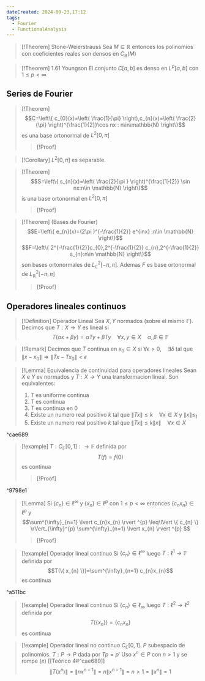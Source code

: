 ```yaml
---
dateCreated: 2024-09-23,17:12
tags:
  - Fourier
  - FunctionalAnalysis
---
```



>[!Theorem] Stone-Weierstrauss
>Sea $M\subseteq \mathbb{R}$ entonces los polinomios con coeficientes reales son densos en $C_{\mathbb{R}}(M)$

>[!Theorem] 1.61 Youngson
>El conjunto $C[a,b]$ es denso en $L^{p}[a,b]$ con $1\leq p<\infty$
## Series de Fourier
>[!Theorem]
>$$C=\left\{  c_{0}(x)=\left( \frac{1}{\pi} \right),c_{n}(x)=\left( \frac{2}{\pi} \right)^{\frac{1}{2}}\cos nx : n\in\mathbb{N} \right\}$$
>es una base ortonormal de $L^{2}[0,\pi]$
>>[!Proof]

>[!Corollary]
>$L^{2}[0,\pi]$ es separable.

>[!Theorem]
> $$S=\left\{  s_{n}(x)=\left( \frac{2}{\pi } \right)^{\frac{1}{2}} \sin nx:n\in \mathbb{N} \right\}$$
>is una base ortonormal en $L^{2}[0,\pi]$
>>[!Proof]

>[!Theorem] (Bases de Fourier)
>$$E=\left\{  e_{n}(x)=(2\pi )^{-\frac{1}{2}} e^{inx}  :n\in \mathbb{N} \right\}$$
>$$F=\left\{  2^{-\frac{1}{2}}c_{0},2^{-\frac{1}{2}} c_{n},2^{-\frac{1}{2}} s_{n}:n\in \mathbb{N}    \right\}$$
>son bases ortonormales de $L^{2}_{\mathbb{C}}[-\pi,\pi]$. Ademas $F$ es base ortonormal de $L^{2}_{\mathbb{R}}[-\pi,\pi]$
>>[!Proof]

## Operadores lineales continuos

>[!Definition] Operador Lineal
>Sea $X,Y$ normados (sobre el mismo $\mathbb{F}$). Decimos que $T:X\rightarrow Y$ es lineal si 
>$$T(\alpha x+\beta y)= \alpha Ty + \beta Ty\quad\forall {x,y}\in X\quad\alpha ,\beta \in \mathbb{F}$$

>[!Remark]
>Decimos que $T$ continua en $x_0\in X$ si $\forall \epsilon>0,\quad\exists\delta$ tal que $\lVert x-x_{0} \rVert\Rightarrow\lVert Tx-Tx_{0} \rVert<\epsilon$

>[!Lemma] Equivalencia de continuidad para operadores lineales
>Sean $X$ e $Y$ ev normados y $T:X\rightarrow Y$ una transformacion lineal. Son equivalentes:
>1. $T$ es uniforme continua
>2. $T$ es continua
>3. $T$ es continua en 0
>4. Existe un numero real positivo $k$ tal que $\lVert Tx \rVert\leq k\quad\forall x\in X$ y $\lVert x \rVert\leq_{1}$
>5. Existe un numero real positivo $k$ tal que $\lVert Tx \rVert\leq k\lVert x \rVert\quad\forall x\in X$ 

^cae689

>[!example]
>$T:C_{\mathbb{F}}[0,1]:\rightarrow \mathbb{F}$ definida por $$T(f)=f(0)$$ es continua
>>[!Proof]

^9798e1

>[!Lemma]
> Si $\{ c_{n} \}\in \ell^{\infty}$ y $\{ x_{n} \}\in \ell^{p}$ con $1\leq p<\infty$ entonces $\{ c_{n}x_{n} \}\in \ell^{p}$ y $$\sum^{\infty}_{n=1} \lvert c_{n}x_{n} \rvert ^{p} \leq\lVert \{ c_{n} \} \rVert_{\infty}^{p} \sum^{\infty}_{n=1} \lvert x_{n} \rvert ^{p} $$
> >[!Proof]

>[!example] Operador lineal continuo
>Si $\{ c_{n} \}\in \ell^{\infty}$ luego $T : \ell^{1}\rightarrow \mathbb{F}$ definida por $$T(\{ x_{n} \})=\sum^{\infty}_{n=1}  c_{n}x_{n}$$
>es continua

^a511bc

>[!example] Operador lineal continuo
>Si $\{ c_{n} \}\in \ell_{\infty}$ luego $T : \ell^{2}\rightarrow \ell^{2}$ definida por $$T(\{ x_{n} \})=\{ c_{n}x_{n} \}$$
>es continua

>[!example] Operador lineal no continuo
>$C_{\mathbb{C}}[0,1]$. $P$ subespacio de polinomios. $T :P\rightarrow P$ dada por $Tp=p'$
>Uso $x^{n}\in P$ con $n>1$ y se rompe $(e)$ [[Teórico 4#^cae689]]
>$$\lVert T(x^{n} ) \rVert =\lVert nx^{n-1}  \rVert =n\lVert x^{n-1}\rVert=n>1=\lVert x^{n} \rVert =1$$